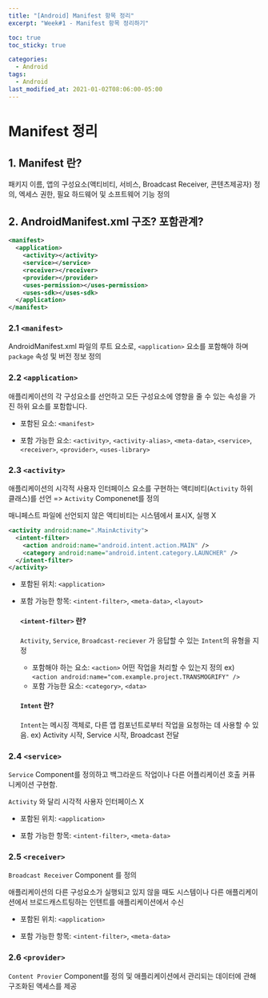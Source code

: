 ```yaml
---
title: "[Android] Manifest 항목 정리"
excerpt: "Week#1 - Manifest 항목 정리하기"

toc: true
toc_sticky: true

categories:
  - Android
tags:
  - Android
last_modified_at: 2021-01-02T08:06:00-05:00
---
```


# Manifest 정리

## 1. Manifest 란?

패키지 이름, 앱의 구성요소(액티비티, 서비스, Broadcast Receiver, 콘텐츠제공자) 정의, 엑세스 권한, 필요 하드웨어 및 소프트웨어 기능 정의

## 2. AndroidManifest.xml 구조? 포함관계?

```xml
<manifest>
  <application>
    <activity></activity>
    <service></service>
    <receiver></receiver>
    <provider></provider>
    <uses-permission></uses-permission>
    <uses-sdk></uses-sdk>
  </application>
</manifest>
```

### 2.1 `<manifest>`

AndroidManifest.xml 파일의 루트 요소로, `<application>` 요소를 포함해야 하며 `package` 속성 및 버전 정보 정의

### 2.2 `<application>`

애플리케이션의 각 구성요소를 선언하고 모든 구성요소에 영향을 줄 수 있는 속성을 가진 하위 요소를 포함합니다.

- 포함된 요소: `<manifest>`

- 포함 가능한 요소: `<activity>`, `<activity-alias>`, `<meta-data>`, `<service>`, `<receiver>`, `<provider>`, `<uses-library>`

### 2.3 `<activity>`

애플리케이션의 시각적 사용자 인터페이스 요소를 구현하는 액티비티(`Activity` 하위 클래스)를 선언 => `Activity` Componenet를 정의

매니페스트 파일에 선언되지 않은 액티비티는 시스템에서 표시X, 실행 X

```xml
<activity android:name=".MainActivity">
  <intent-filter>
    <action android:name="android.intent.action.MAIN" />
    <category android:name="android.intent.category.LAUNCHER" />
  </intent-filter>
</activity>
```

- 포함된 위치: `<application>`

- 포함 가능한 항목: `<intent-filter>`, `<meta-data>`, `<layout>`

  #### `<intent-filter>` 란?

  `Activity`, `Service`, `Broadcast-reciever` 가 응답할 수 있는 `Intent`의 유형을 지정

  - 포함해야 하는 요소: `<action>`
    어떤 작업을 처리할 수 있는지 정의 ex) `<action android:name="com.example.project.TRANSMOGRIFY" />`
  - 포함 가능한 요소: `<category>`, `<data>`

  #### `Intent` 란?

  `Intent`는 메시징 객체로, 다른 앱 컴포넌트로부터 작업을 요청하는 데 사용할 수 있음. ex) Activity 시작, Service 시작, Broadcast 전달

### 2.4 `<service>`

`Service` Component를 정의하고 백그라운드 작업이나 다른 어플리케이션 호출 커퓨니케이션 구현함.

`Activity` 와 달리 시각적 사용자 인터페이스 X

- 포함된 위치: `<application>`

- 포함 가능한 항목: `<intent-filter>`, `<meta-data>`

### 2.5 `<receiver>`

`Broadcast Receiver` Component 를 정의

애플리케이션의 다른 구성요소가 실행되고 있지 않을 때도 시스템이나 다른 애플리케이션에서 브로드캐스트팅하는 인텐트를 애플리케이션에서 수신

- 포함된 위치: `<application>`

- 포함 가능한 항목: `<intent-filter>`, `<meta-data>`

### 2.6 `<provider>`

`Content Provier` Component를 정의 및 애플리케이션에서 관리되는 데이터에 관해 구조화된 액세스를 제공
